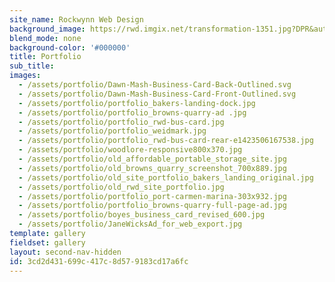 ```yaml
---
site_name: Rockwynn Web Design
background_image: https://rwd.imgix.net/transformation-1351.jpg?DPR&auto=compress,enhance,format
blend_mode: none
background-color: '#000000'
title: Portfolio
sub_title:
images:
  - /assets/portfolio/Dawn-Mash-Business-Card-Back-Outlined.svg
  - /assets/portfolio/Dawn-Mash-Business-Card-Front-Outlined.svg
  - /assets/portfolio/portfolio_bakers-landing-dock.jpg
  - /assets/portfolio/portfolio_browns-quarry-ad .jpg
  - /assets/portfolio/portfolio_rwd-bus-card.jpg
  - /assets/portfolio/portfolio_weidmark.jpg
  - /assets/portfolio/portfolio_rwd-bus-card-rear-e1423506167538.jpg
  - /assets/portfolio/woodlore-responsive800x370.jpg
  - /assets/portfolio/old_affordable_portable_storage_site.jpg
  - /assets/portfolio/old_browns_quarry_screenshot_700x889.jpg
  - /assets/portfolio/old_site_portfolio_bakers_landing_original.jpg
  - /assets/portfolio/old_rwd_site_portfolio.jpg
  - /assets/portfolio/portfolio_port-carmen-marina-303x932.jpg
  - /assets/portfolio/portfolio_browns-quarry-full-page-ad.jpg
  - /assets/portfolio/boyes_business_card_revised_600.jpg
  - /assets/portfolio/JaneWicksAd_for_web_export.jpg
template: gallery
fieldset: gallery
layout: second-nav-hidden
id: 3cd2d431-699c-417c-8d57-9183cd17a6fc
---
```

